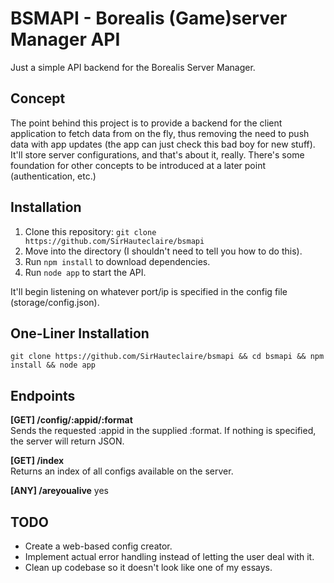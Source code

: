 # BSMAPI - Borealis (Game)server Manager API
Just a simple API backend for the Borealis Server Manager.

## Concept
The point behind this project is to provide a backend for the client application to fetch data from on the fly, thus removing the need to push data with app updates (the app can just check this bad boy for new stuff). It'll store server configurations, and that's about it, really. There's some foundation for other concepts to be introduced at a later point (authentication, etc.)

## Installation
1. Clone this repository: `git clone https://github.com/SirHauteclaire/bsmapi`
2. Move into the directory (I shouldn't need to tell you how to do this).
3. Run `npm install` to download dependencies.
4. Run `node app` to start the API.  

It'll begin listening on whatever port/ip is specified in the config file (storage/config.json).

## One-Liner Installation
`git clone https://github.com/SirHauteclaire/bsmapi && cd bsmapi && npm install && node app`

## Endpoints 

**[GET] /config/:appid/:format**  
Sends the requested :appid in the supplied :format. If nothing is specified, the server will return JSON. 

**[GET] /index**  
Returns an index of all configs available on the server.

**[ANY] /areyoualive**
yes

## TODO
- Create a web-based config creator.
- Implement actual error handling instead of letting the user deal with it.
- Clean up codebase so it doesn't look like one of my essays.
